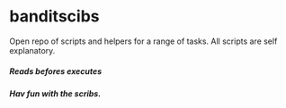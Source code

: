 # banditscibs

Open repo of scripts and helpers for a range of tasks.
All scripts are self explanatory.



##### Reads befores executes
##### Hav fun with the scribs.
